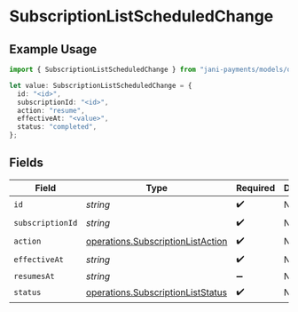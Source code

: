 # SubscriptionListScheduledChange

## Example Usage

```typescript
import { SubscriptionListScheduledChange } from "jani-payments/models/operations";

let value: SubscriptionListScheduledChange = {
  id: "<id>",
  subscriptionId: "<id>",
  action: "resume",
  effectiveAt: "<value>",
  status: "completed",
};
```

## Fields

| Field                                                                                  | Type                                                                                   | Required                                                                               | Description                                                                            |
| -------------------------------------------------------------------------------------- | -------------------------------------------------------------------------------------- | -------------------------------------------------------------------------------------- | -------------------------------------------------------------------------------------- |
| `id`                                                                                   | *string*                                                                               | :heavy_check_mark:                                                                     | N/A                                                                                    |
| `subscriptionId`                                                                       | *string*                                                                               | :heavy_check_mark:                                                                     | N/A                                                                                    |
| `action`                                                                               | [operations.SubscriptionListAction](../../models/operations/subscriptionlistaction.md) | :heavy_check_mark:                                                                     | N/A                                                                                    |
| `effectiveAt`                                                                          | *string*                                                                               | :heavy_check_mark:                                                                     | N/A                                                                                    |
| `resumesAt`                                                                            | *string*                                                                               | :heavy_minus_sign:                                                                     | N/A                                                                                    |
| `status`                                                                               | [operations.SubscriptionListStatus](../../models/operations/subscriptionliststatus.md) | :heavy_check_mark:                                                                     | N/A                                                                                    |